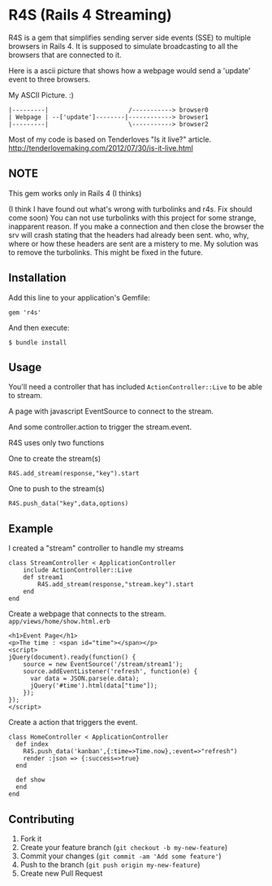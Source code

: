 # R4S (Rails 4 Streaming)

R4S is a gem that simplifies sending server side events (SSE) to multiple browsers in Rails 4.
It is supposed to simulate broadcasting to all the browsers that are connected to it.

Here is a ascii picture that shows how a webpage would send a 'update' event to three browsers.

My ASCII Picture. :)

    |---------|                      /-----------> browser0
    | Webpage | --['update']--------|------------> browser1
    |---------|                      \-----------> browser2


Most of my code is based on Tenderloves "Is it live?" article. http://tenderlovemaking.com/2012/07/30/is-it-live.html

## NOTE
This gem works only in Rails 4 (I thinks)

(I think I have found out what's wrong with turbolinks and r4s. Fix should come soon)
You can not use turbolinks with this project for some strange, inapparent reason. 
If you make a connection and then close the browser the srv will crash stating that the headers had already been sent.
who, why, where or how these headers are sent are a mistery to me. My solution was to remove the turbolinks. 
This might be fixed in the future.

## Installation

Add this line to your application's Gemfile:

    gem 'r4s'

And then execute:

    $ bundle install

## Usage

You'll need a controller that has included `ActionController::Live` to be able to stream.

A page with javascript EventSource to connect to the stream.

And some controller.action to trigger the stream.event.

R4S uses only two functions

One to create the stream(s)

    R4S.add_stream(response,"key").start

One to push to the stream(s)

    R4S.push_data("key",data,options)

## Example
I created a "stream" controller to handle my streams

    class StreamController < ApplicationController
        include ActionController::Live
        def stream1
            R4S.add_stream(response,"stream.key").start
        end
    end

Create a webpage that connects to the stream.
    `app/views/home/show.html.erb`

    <h1>Event Page</h1>
    <p>The time : <span id="time"></span></p>
    <script>
    jQuery(document).ready(function() {
        source = new EventSource('/stream/stream1');
        source.addEventListener('refresh', function(e) {
          var data = JSON.parse(e.data);
          jQuery('#time').html(data["time"]);
        }); 
    });
    </script>

Create a action that triggers the event.

    class HomeController < ApplicationController
      def index
        R4S.push_data('kanban',{:time=>Time.now},:event=>"refresh")
        render :json => {:success=>true}
      end
    
      def show
      end
    end


## Contributing

1. Fork it
2. Create your feature branch (`git checkout -b my-new-feature`)
3. Commit your changes (`git commit -am 'Add some feature'`)
4. Push to the branch (`git push origin my-new-feature`)
5. Create new Pull Request
